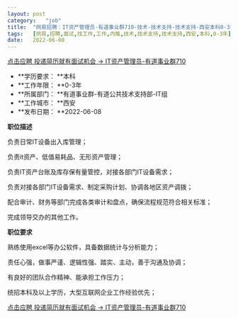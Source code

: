 ```yaml
---
layout:	post
category:	"job"
title:	"网易招聘：IT资产管理员-有道事业群710-技术-技术支持-技术支持-西安本科0-3年"
tags:	[网易,招聘,面试,找工作,工作,内推,技术,技术支持,技术支持,西安,本科,0-3年]
date:	2022-06-08
---
```


[点击应聘 投递简历就有面试机会 ->  IT资产管理员-有道事业群710](http://mobile.bole.netease.com/bole/boleDetail?id=40715&employeeId=346f03c3cda5f04c&key=all)



- **学历要求： **本科
- **工作年限： **0-3年
- **所属部门： **有道事业群-有道公共技术支持部-IT组
- **工作城市： **西安
- **发布日期： **2022-06-08



**职位描述**

负责日常IT设备出入库管理；

负责it资产、低值易耗品、无形资产管理；

负责IT资产台账及库存保有量管控，对接各部门IT设备需求；

负责对接各部门IT设备需求、制定采购计划、协调各地区资产调拨；

配合审计、财务等部门完成各类审计和盘点，确保流程规范符合相关标准；

完成领导交办的其他工作。



**职位要求**

熟练使用excel等办公软件，具备数据统计与分析能力；

责任心强，做事严谨、逻辑性强、踏实、主动，善于沟通及协调；

有良好的团队合作精神、能承担工作压力；

统招本科及以上学历，大型互联网企业工作经验优先；



[点击应聘 投递简历就有面试机会 ->  IT资产管理员-有道事业群710](http://mobile.bole.netease.com/bole/boleDetail?id=40715&employeeId=346f03c3cda5f04c&key=all)